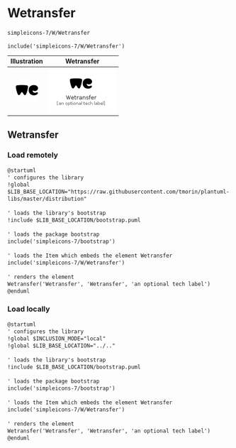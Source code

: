 # Wetransfer


```text
simpleicons-7/W/Wetransfer
```

```text
include('simpleicons-7/W/Wetransfer')
```



| Illustration | Wetransfer |
| :---: | :---: |
| ![illustration for Illustration](../../simpleicons-7/W/Wetransfer.png) | ![illustration for Wetransfer](../../simpleicons-7/W/Wetransfer.Local.png) |




## Wetransfer

### Load remotely
```plantuml
@startuml
' configures the library
!global $LIB_BASE_LOCATION="https://raw.githubusercontent.com/tmorin/plantuml-libs/master/distribution"

' loads the library's bootstrap
!include $LIB_BASE_LOCATION/bootstrap.puml

' loads the package bootstrap
include('simpleicons-7/bootstrap')

' loads the Item which embeds the element Wetransfer
include('simpleicons-7/W/Wetransfer')

' renders the element
Wetransfer('Wetransfer', 'Wetransfer', 'an optional tech label')
@enduml
```

### Load locally
```plantuml
@startuml
' configures the library
!global $INCLUSION_MODE="local"
!global $LIB_BASE_LOCATION="../.."

' loads the library's bootstrap
!include $LIB_BASE_LOCATION/bootstrap.puml

' loads the package bootstrap
include('simpleicons-7/bootstrap')

' loads the Item which embeds the element Wetransfer
include('simpleicons-7/W/Wetransfer')

' renders the element
Wetransfer('Wetransfer', 'Wetransfer', 'an optional tech label')
@enduml
```

